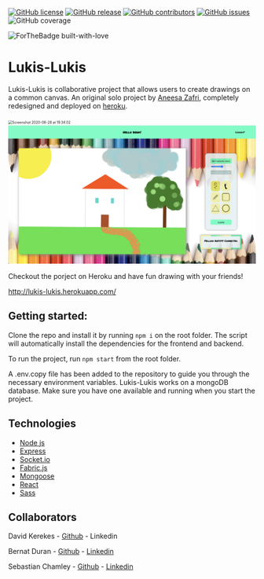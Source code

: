 
[![GitHub license](https://img.shields.io/github/license/noiffion/lukislukis)](https://github.com/noiffion/lukislukis/blob/develop/LICENSE) [![GitHub release](https://img.shields.io/github/release/noiffion/lukislukis)](https://github.com/noiffion/lukislukis/releases/tag/1.0.0) [![GitHub contributors](https://img.shields.io/github/contributors/noiffion/lukislukis)](https://github.com/noiffion/lukislukis/graphs/contributors) [![GitHub issues](https://img.shields.io/github/issues/noiffion/lukislukis)](https://GitHub.com/noiffion/lukislukis/issues) ![GitHub coverage](https://img.shields.io/badge/Coverage-89%25-green)

![ForTheBadge built-with-love](https://ForTheBadge.com/images/badges/built-with-love.svg)

# Lukis-Lukis
Lukis-Lukis is collaborative project that allows users to create drawings on a common canvas. An original solo project by [Aneesa Zafri](https://github.com/neesafarza/lukislukis), completely redesigned and deployed on [heroku](http://lukis-lukis.herokuapp.com/). 



<img src="./frontend/public/Screenshot 2020-08-28 at 19.34.02.png" alt="Screenshot 2020-08-28 at 19.34.02" style="zoom:50%;" />

<img src="./frontend/public/Screenshot 2020-08-28 at 19.33.41.png" alt="Screenshot 2020-08-28 at 19.33.41" style="zoom:50%;" />



Checkout the porject on Heroku and have fun drawing with your friends!

http://lukis-lukis.herokuapp.com/



## Getting started:

Clone the repo and install it by running `npm i` on the root folder. The script will automatically install the dependencies for the frontend and backend.

To run the project, run `npm start` from the root folder.

A .env.copy file has been added to the repository to guide you through the necessary environment variables.   Lukis-Lukis works on a mongoDB database. Make sure you have one available and running when you start the project.


## Technologies
- [Node js](https://nodejs.org/)
- [Express](https://expressjs.com/)
- [Socket.io](https://socket.io/)
- [Fabric.js](http://fabricjs.com/)
- [Mongoose](https://mongoosejs.com/)
- [React](https://reactjs.org/)
- [Sass](https://github.com/sass/node-sass)



## Collaborators

David Kerekes - [Github](https://github.com/noiffion) - Linkedin

Bernat Duran - [Github](https://github.com/Ishdril) - [Linkedin](https://www.linkedin.com/in/bernat-duran/)

Sebastian Chamley - [Github](https://github.com/chamley) - [Linkedin](https://www.linkedin.com/in/sebastian-chamley-1277a11a1/)

